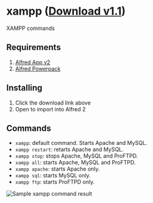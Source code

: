 # xampp ([Download v1.1](https://github.com/dmnsgn/alfred-xampp-workflow/blob/master/XAMPP.alfredworkflow?raw=true]))

XAMPP commands

## Requirements
1. [Alfred App v2](http://www.alfredapp.com/#download)
1. [Alfred Powerpack](https://buy.alfredapp.com/)

## Installing
1. Click the download link above
2. Open to import into Alfred 2

## Commands

* `xampp`: default command. Starts Apache and MySQL.
* `xampp restart`: retarts Apache and MySQL.
* `xampp stop`: stops Apache, MySQL and ProFTPD.
* `xampp all`: starts Apache, MySQL and ProFTPD.
* `xampp apache`: starts Apache only.
* `xampp sql`: starts MySQL only.
* `xampp ftp`: starts ProFTPD only.


![][xampp]

[xampp]: ./screenshot.png "Sample xampp command result"
